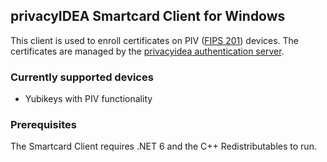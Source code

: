 ## privacyIDEA Smartcard Client for Windows
This client is used to enroll certificates on PIV ([FIPS 201](https://www.nist.gov/identity-access-management/personal-identity-verification-piv)) devices. The certificates are managed by the [privacyidea authentication server](https://github.com/privacyidea/privacyidea).

### Currently supported devices
* Yubikeys with PIV functionality

### Prerequisites
The Smartcard Client requires .NET 6 and the C++ Redistributables to run.
